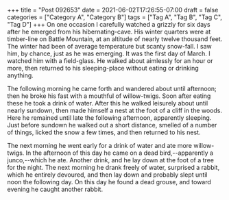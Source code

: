 +++
title = "Post 092653"
date = 2021-06-02T17:26:55-07:00
draft = false
categories = ["Category A", "Category B"]
tags = ["Tag A", "Tag B", "Tag C", "Tag D"]
+++
On one occasion I carefully watched a grizzly for six days after he emerged from his hibernating-cave. His winter quarters were at timber-line on Battle Mountain, at an altitude of nearly twelve thousand feet. The winter had been of average temperature but scanty snow-fall. I saw him, by chance, just as he was emerging. It was the first day of March. I watched him with a field-glass. He walked about aimlessly for an hour or more, then returned to his sleeping-place without eating or drinking anything.

The following morning he came forth and wandered about until afternoon; then he broke his fast with a mouthful of willow-twigs. Soon after eating these he took a drink of water. After this he walked leisurely about until nearly sundown, then made himself a nest at the foot of a cliff in the woods. Here he remained until late the following afternoon, apparently sleeping. Just before sundown he walked out a short distance, smelled of a number of things, licked the snow a few times, and then returned to his nest.

The next morning he went early for a drink of water and ate more willow-twigs. In the afternoon of this day he came on a dead bird,--apparently a junco,--which he ate. Another drink, and he lay down at the foot of a tree for the night. The next morning he drank freely of water, surprised a rabbit, which he entirely devoured, and then lay down and probably slept until noon the following day. On this day he found a dead grouse, and toward evening he caught another rabbit.
